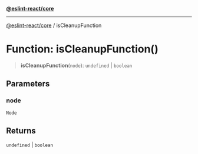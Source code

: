 [**@eslint-react/core**](../README.md)

***

[@eslint-react/core](../README.md) / isCleanupFunction

# Function: isCleanupFunction()

> **isCleanupFunction**(`node`): `undefined` \| `boolean`

## Parameters

### node

`Node`

## Returns

`undefined` \| `boolean`
